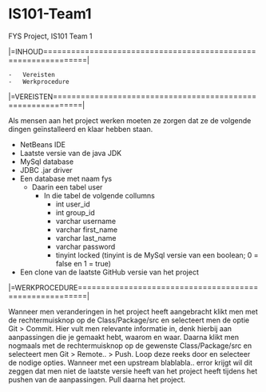 IS101-Team1
===========

FYS Project, IS101 Team 1

	
|=INHOUD===============================================================|

	-	Vereisten
	-	Werkprocedure




|=VEREISTEN============================================================|

Als mensen aan het project werken moeten ze zorgen dat ze de volgende dingen geïnstalleerd en klaar hebben staan.

  - NetBeans IDE
  - Laatste versie van de java JDK
  - MySql database
  - JDBC .jar driver
  - Een database met naam fys
    - Daarin een tabel user
      - In die tabel de volgende collumns
        - int       user_id
        - int       group_id
        - varchar   username
        - varchar   first_name
        - varchar   last_name
        - varchar   password
        - tinyint   locked            (tinyint is de MySql versie van een boolean; 0 = false en 1 = true)
  - Een clone van de laatste GitHub versie van het project




|=WERKPROCEDURE========================================================|

Wanneer men veranderingen in het project heeft aangebracht klikt men met de rechtermuisknop op de Class/Package/src en selecteert men de optie Git > Commit.
Hier vult men relevante informatie in, denk hierbij aan aanpassingen die je gemaakt hebt, waarom en waar.
Daarna klikt men nogmaals met de rechtermuisknop op de gewenste Class/Package/src en selecteert men Git > Remote.. > Push. Loop deze reeks door en selecteer de nodige opties. Wanneer met een upstream blablabla.. error krijgt wil dit zeggen dat men niet de laatste versie heeft van het project heeft tijdens het pushen van de aanpassingen. Pull daarna het project.
